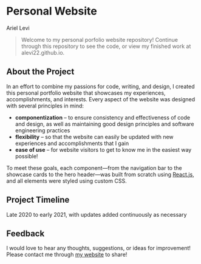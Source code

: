 # Personal Website
Ariel Levi

> Welcome to my personal porfolio website repository! Continue through this repository to see the code, or view my finished work at alevi22.github.io.

## About the Project
In an effort to combine my passions for code, writing, and design, I created this personal portfolio website that showcases my experiences, accomplishments, and interests. Every aspect of the website was designed with several principles in mind:

* **componentization** – to ensure consistency and effectiveness of code and design, as well as maintaining good design principles and software engineering practices
* **flexibility** – so that the website can easily be updated with new experiences and accomplishments that I gain
* **ease of use** – for website visitors to get to know me in the easiest way possible!

To meet these goals, each component—from the navigation bar to the showcase cards to the hero header—was built from scratch using [React.js](https://reactjs.org/), and all elements were styled using custom CSS.

## Project Timeline
Late 2020 to early 2021, with updates added continuously as necessary

## Feedback
I would love to hear any thoughts, suggestions, or ideas for improvement! Please contact me through [my website](alevi22.github.io) to share!